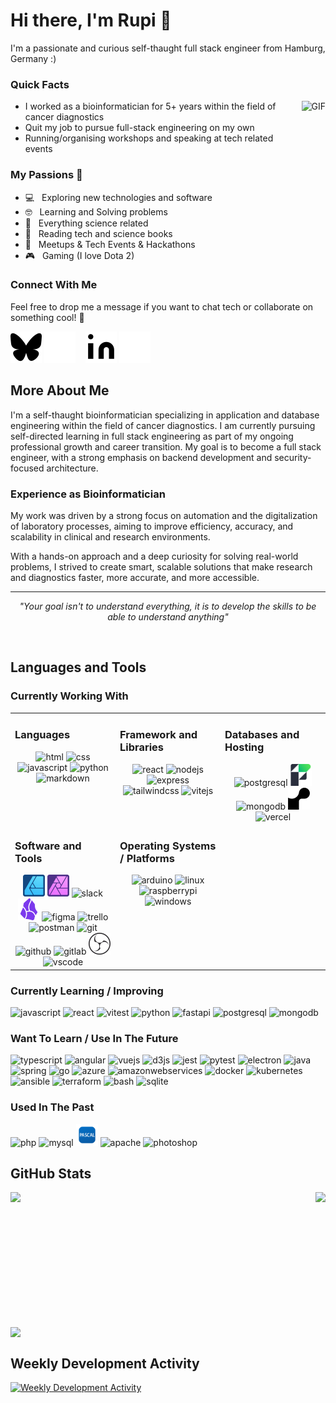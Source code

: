 # Hi there, I'm Rupi 👋

I'm a passionate and curious self-thaught full stack engineer from Hamburg, Germany :)

### Quick Facts

<img align="right" height="300" width="auto" alt="GIF" src="https://media2.giphy.com/media/v1.Y2lkPTc5MGI3NjExMTE4anI1ZGVza2xmaWg3czMxa25rYmk1MjBncnNrNnAwYmc5dTFjcSZlcD12MV9pbnRlcm5hbF9naWZfYnlfaWQmY3Q9Zw/jX1RFmcDNZp8UatWRF/giphy.gif" />

-   I worked as a bioinformatician for 5+ years within the field of cancer diagnostics
-   Quit my job to pursue full-stack engineering on my own
-   Running/organising workshops and speaking at tech related events

### My Passions&nbsp;🧡

-   💻 &nbsp; Exploring new technologies and software
-   🤓 &nbsp; Learning and Solving problems
-   🧪 &nbsp; Everything science related
-   📰 &nbsp; Reading tech and science books
-   🍕 &nbsp; Meetups & Tech Events & Hackathons
-   🎮 &nbsp; Gaming (I love Dota 2)

### Connect With Me

Feel free to drop me a message if you want to chat tech or collaborate on something cool! 🤝

[![website](./img/bluesky-dark.svg)](https://bsky.app/profile/devpellia.bsky.social#gh-light-mode-only)
[![website](./img/bluesky-light.svg)](https://bsky.app/profile/devpellia.bsky.social#gh-dark-mode-only)
&nbsp;&nbsp;
[![website](./img/linkedin-dark.svg)](https://www.linkedin.com/in/dev-rupinder-singh/#gh-light-mode-only)
[![website](./img/linkedin-light.svg)](https://www.linkedin.com/in/dev-rupinder-singh/#gh-dark-mode-only)

## More About Me

I'm a self-thaught bioinformatician specializing in application and database engineering within the field of cancer diagnostics. I am currently pursuing self-directed learning in full stack engineering as part of my ongoing professional growth and career transition. My goal is to become a full stack engineer, with a strong emphasis on backend development and security-focused architecture.

### Experience as Bioinformatician

My work was driven by a strong focus on automation and the digitalization of laboratory processes, aiming to improve efficiency, accuracy, and scalability in clinical and research environments.

With a hands-on approach and a deep curiosity for solving real-world problems, I strived to create smart, scalable solutions that make research and diagnostics faster, more accurate, and more accessible.

<hr>
<p align="center"><i>"Your goal isn't to understand everything, it is to develop the skills to be able to understand anything"</i></p>
</br>

## Languages and Tools

### Currently Working With

<table><tr><td valign="top" width="33%">

### Languages

<div align="center">
    <img src="https://cdn.jsdelivr.net/gh/devicons/devicon@latest/icons/html5/html5-original.svg" alt="html" width="35" height="35"/>
    <img src="https://cdn.jsdelivr.net/gh/devicons/devicon@latest/icons/css3/css3-original.svg" alt="css" width="35" height="35"/>
    <img src="https://cdn.jsdelivr.net/gh/devicons/devicon@latest/icons/javascript/javascript-original.svg" alt="javascript" width="35" height="35"/>
    <img src="https://cdn.jsdelivr.net/gh/devicons/devicon@latest/icons/python/python-original.svg" alt="python" width="35" height="35"/>
    <img src="https://cdn.jsdelivr.net/gh/devicons/devicon@latest/icons/markdown/markdown-original.svg" alt="markdown" width="35" height="35"/>
</div>

</td><td valign="top" width="33%">

### Framework and Libraries

<div align="center">
    <img src="https://cdn.jsdelivr.net/gh/devicons/devicon@latest/icons/react/react-original.svg" alt="react" width="35" height="35"/>
    <img src="https://cdn.jsdelivr.net/gh/devicons/devicon@latest/icons/nodejs/nodejs-original.svg" alt="nodejs" width="35" height="35"/>
    <img src="https://cdn.jsdelivr.net/gh/devicons/devicon@latest/icons/express/express-original.svg" alt="express" width="35" height="35"/>
    <img src="https://cdn.jsdelivr.net/gh/devicons/devicon@latest/icons/tailwindcss/tailwindcss-original.svg" alt="tailwindcss" width="35" height="35"/>
    <img src="https://cdn.jsdelivr.net/gh/devicons/devicon@latest/icons/vitejs/vitejs-original.svg" alt="vitejs" width="35" height="35"/>
</div>

</td><td valign="top" width="33%">

### Databases and Hosting

<div align="center">
    <img src="https://cdn.jsdelivr.net/gh/devicons/devicon@latest/icons/postgresql/postgresql-original.svg" alt="postgresql" width="35" height="35"/>
    <img src="./img/filemaker-icon.png" alt="filemaker" width="35" height="35"/>
    <img src="https://cdn.jsdelivr.net/gh/devicons/devicon@latest/icons/mongodb/mongodb-original.svg" alt="mongodb" width="35" height="35"/>
    <img src="./img/render.svg" alt="render" width="35" height="35"/>
    <img src="https://cdn.jsdelivr.net/gh/devicons/devicon@latest/icons/vercel/vercel-original.svg" alt="vercel" width="35" height="35"/>
</div>

</td></tr>
<tr><td valign="top" width="33%">

### Software and Tools

<div align="center">
    <img src="./img/affinity-designer.svg" alt="affinitydesigner" width="35" height="35"/>
    <img src="./img/affinity-photo.svg" alt="affinityphoto" width="35" height="35"/>
    <img src="https://cdn.jsdelivr.net/gh/devicons/devicon@latest/icons/slack/slack-original.svg" alt="slack" width="35" height="35"/>
    <img src="./img/obsidian.svg" alt="obsidian" width="35" height="35"/>
    <img src="https://cdn.jsdelivr.net/gh/devicons/devicon@latest/icons/figma/figma-original.svg" alt="figma" width="35" height="35"/>
    <img src="https://cdn.jsdelivr.net/gh/devicons/devicon@latest/icons/trello/trello-original.svg" alt="trello" width="35" height="35"/>
    <img src="https://cdn.jsdelivr.net/gh/devicons/devicon@latest/icons/postman/postman-original.svg" alt="postman" width="35" height="35"/>
    <img src="https://cdn.jsdelivr.net/gh/devicons/devicon@latest/icons/git/git-original.svg" alt="git" width="35" height="35"/>
    <img src="https://cdn.jsdelivr.net/gh/devicons/devicon@latest/icons/github/github-original.svg" alt="github" width="35" height="35"/>
    <img src="https://cdn.jsdelivr.net/gh/devicons/devicon@latest/icons/gitlab/gitlab-original.svg" alt="gitlab" width="35" height="35"/>
    <img src="./img/obsstudio.svg" alt="obsstudio" width="35" height="35"/>
    <img src="https://cdn.jsdelivr.net/gh/devicons/devicon@latest/icons/vscode/vscode-original.svg" alt="vscode" width="35" height="35"/>
</div>

</td><td valign="top" width="33%">

### Operating Systems / Platforms

<div align="center">
    <img src="https://cdn.jsdelivr.net/gh/devicons/devicon@latest/icons/arduino/arduino-original.svg" alt="arduino" width="35" height="35"/>
    <img src="https://cdn.jsdelivr.net/gh/devicons/devicon@latest/icons/linux/linux-original.svg" alt="linux" width="35" height="35"/>
    <img src="https://cdn.jsdelivr.net/gh/devicons/devicon@latest/icons/raspberrypi/raspberrypi-original.svg" alt="raspberrypi" width="35" height="35"/>
    <img src="https://cdn.jsdelivr.net/gh/devicons/devicon@latest/icons/windows11/windows11-original.svg" alt="windows" width="35" height="35"/>
</div>

</td></tr></table>

### Currently Learning / Improving

<div>
    <img src="https://cdn.jsdelivr.net/gh/devicons/devicon@latest/icons/javascript/javascript-original.svg" alt="javascript" width="35" height="35"/>
    <img src="https://cdn.jsdelivr.net/gh/devicons/devicon@latest/icons/react/react-original.svg" alt="react" width="35" height="35"/>
    <img src="https://cdn.jsdelivr.net/gh/devicons/devicon@latest/icons/vitest/vitest-original.svg" alt="vitest" width="35" height="35"/>
    <img src="https://cdn.jsdelivr.net/gh/devicons/devicon@latest/icons/python/python-original.svg" alt="python" width="35" height="35"/>
    <img src="https://cdn.jsdelivr.net/gh/devicons/devicon@latest/icons/fastapi/fastapi-original.svg" alt="fastapi" width="35" height="35"/>
    <img src="https://cdn.jsdelivr.net/gh/devicons/devicon@latest/icons/postgresql/postgresql-original.svg" alt="postgresql" width="35" height="35"/>
    <img src="https://cdn.jsdelivr.net/gh/devicons/devicon@latest/icons/mongodb/mongodb-original.svg" alt="mongodb" width="35" height="35"/>
</div>

### Want To Learn / Use In The Future

<div>
    <img src="https://cdn.jsdelivr.net/gh/devicons/devicon@latest/icons/typescript/typescript-original.svg" alt="typescript" width="35" height="35"/>
    <img src="https://cdn.jsdelivr.net/gh/devicons/devicon@latest/icons/angular/angular-original.svg" alt="angular" width="35" height="35"/>
    <img src="https://cdn.jsdelivr.net/gh/devicons/devicon@latest/icons/vuejs/vuejs-original.svg" alt="vuejs" width="35" height="35"/>
    <img src="https://cdn.jsdelivr.net/gh/devicons/devicon@latest/icons/d3js/d3js-original.svg" alt="d3js" width="35" height="35"/>
    <img src="https://cdn.jsdelivr.net/gh/devicons/devicon@latest/icons/jest/jest-plain.svg" alt="jest" width="35" height="35"/>
    <img src="https://cdn.jsdelivr.net/gh/devicons/devicon@latest/icons/pytest/pytest-original.svg" alt="pytest" width="35" height="35"/>
    <img src="https://cdn.jsdelivr.net/gh/devicons/devicon@latest/icons/electron/electron-original.svg" alt="electron" width="35" height="35"/>
    <img src="https://cdn.jsdelivr.net/gh/devicons/devicon@latest/icons/java/java-original.svg" alt="java" width="35" height="35"/>
    <img src="https://cdn.jsdelivr.net/gh/devicons/devicon@latest/icons/spring/spring-original.svg" alt="spring" width="35" height="35"/>
    <img src="https://cdn.jsdelivr.net/gh/devicons/devicon@latest/icons/go/go-original-wordmark.svg" alt="go" width="35" height="35"/>
    <img src="https://cdn.jsdelivr.net/gh/devicons/devicon@latest/icons/azure/azure-original.svg" alt="azure" width="35" height="35"/>
    <img src="https://cdn.jsdelivr.net/gh/devicons/devicon@latest/icons/amazonwebservices/amazonwebservices-plain-wordmark.svg" alt="amazonwebservices" width="35" height="35"/>
    <img src="https://cdn.jsdelivr.net/gh/devicons/devicon@latest/icons/docker/docker-original.svg" alt="docker" width="35" height="35"/>
    <img src="https://cdn.jsdelivr.net/gh/devicons/devicon@latest/icons/kubernetes/kubernetes-original.svg" alt="kubernetes" width="35" height="35"/>
    <img src="https://cdn.jsdelivr.net/gh/devicons/devicon@latest/icons/ansible/ansible-plain.svg" alt="ansible" width="35" height="35"/>
    <img src="https://cdn.jsdelivr.net/gh/devicons/devicon@latest/icons/terraform/terraform-original.svg" alt="terraform" width="35" height="35"/>
    <img src="https://cdn.jsdelivr.net/gh/devicons/devicon@latest/icons/bash/bash-original.svg" alt="bash" width="35" height="35"/>
    <img src="https://cdn.jsdelivr.net/gh/devicons/devicon@latest/icons/sqlite/sqlite-original.svg" alt="sqlite" width="35" height="35"/>
</div>

### Used In The Past

<div>
    <img src="https://cdn.jsdelivr.net/gh/devicons/devicon@latest/icons/php/php-original.svg" alt="php" width="35" height="35"/>
    <img src="https://cdn.jsdelivr.net/gh/devicons/devicon@latest/icons/mysql/mysql-original.svg" alt="mysql" width="35" height="35"/>
    <img src="./img/pascal-icon.svg" alt="pascal" width="35" height="35"/>
    <img src="https://cdn.jsdelivr.net/gh/devicons/devicon@latest/icons/apache/apache-original.svg" alt="apache" width="35" height="35"/>
    <img src="https://cdn.jsdelivr.net/gh/devicons/devicon@latest/icons/photoshop/photoshop-original.svg" alt="photoshop" width="35" height="35"/>
</div>

## GitHub Stats

 <div style="display: flex; flex-direction: column; flex; gap: 1rem;">
    <div style="display: flex; flex-direction: row; flex; gap: 1rem; justify-content: space-between;">
        <img height=200 src="https://github-readme-stats-amber-kappa-46.vercel.app/api?username=pellia&show_icons=github&hide_icon=true&theme=transparent&hide_border=true&hide=stars&card_width=275" />
        <img height=200 src="https://github-readme-stats-amber-kappa-46.vercel.app/api/top-langs?username=pellia&layout=compact&langs_count=6&card_width=275&theme=transparent&hide_border=true" />
    </div>
    <img style="width: 100%" src="https://github-readme-streak-stats.herokuapp.com?user=pellia&theme=transparent&hide_border=true&card_width=700&card_height=200">
 </div>

## Weekly Development Activity

[![Weekly Development Activity](https://github-readme-stats-amber-kappa-46.vercel.app/api/wakatime?username=pellia&theme=transparent&hide_border=true)](https://github.com/pellia/github-readme-stats)
